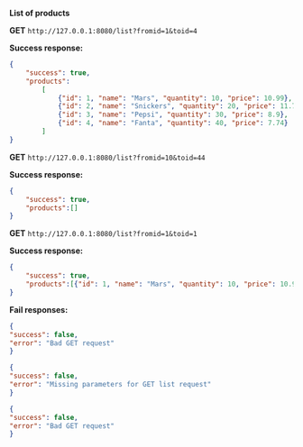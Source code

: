**List of products**

**GET** `http://127.0.0.1:8080/list?fromid=1&toid=4`

**Success response:**

```json
{
	"success": true,
	"products":
		[
			{"id": 1, "name": "Mars", "quantity": 10, "price": 10.99},
			{"id": 2, "name": "Snickers", "quantity": 20, "price": 11.77},
			{"id": 3, "name": "Pepsi", "quantity": 30, "price": 8.9},
			{"id": 4, "name": "Fanta", "quantity": 40, "price": 7.74}
		]
}
```

**GET** `http://127.0.0.1:8080/list?fromid=10&toid=44`

**Success response:**

```json
{
	"success": true,
	"products":[]
}
```

**GET** `http://127.0.0.1:8080/list?fromid=1&toid=1`

**Success response:**

```json
{
	"success": true,
	"products":[{"id": 1, "name": "Mars", "quantity": 10, "price": 10.99}]
}
```

**Fail responses:**

```json
{
"success": false,
"error": "Bad GET request"
}
```

```json
{
"success": false,
"error": "Missing parameters for GET list request"
}
```

```json
{
"success": false,
"error": "Bad GET request"
}
```
